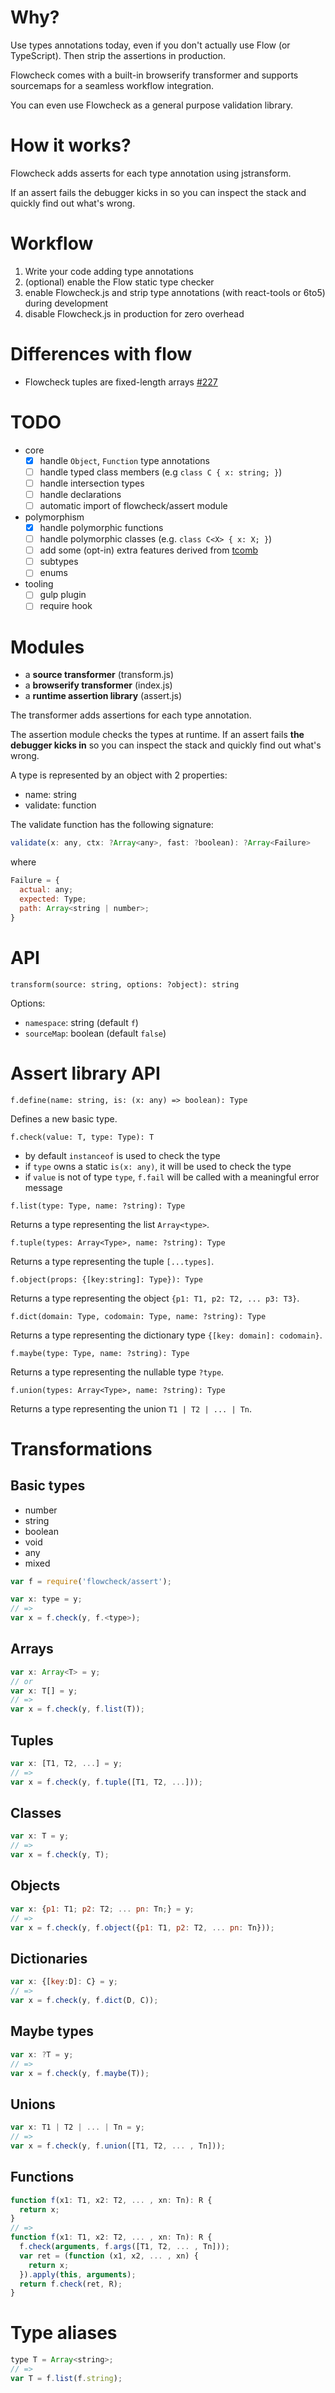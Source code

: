 # Why?

Use types annotations today, even if you don't actually use Flow (or TypeScript). Then strip the assertions in production.

Flowcheck comes with a built-in browserify transformer and supports sourcemaps for a seamless workflow integration.

You can even use Flowcheck as a general purpose validation library.

# How it works?

Flowcheck adds asserts for each type annotation using jstransform.

If an assert fails the debugger kicks in so you can inspect the stack and quickly find out what's wrong.

# Workflow

1. Write your code adding type annotations
2. (optional) enable the Flow static type checker
3. enable Flowcheck.js and strip type annotations (with react-tools or 6to5) during development
4. disable Flowcheck.js in production for zero overhead

# Differences with flow

- Flowcheck tuples are fixed-length arrays [#227](https://github.com/facebook/flow/issues/227)

# TODO

- core
  - [x] handle `Object`, `Function` type annotations
  - [ ] handle typed class members (e.g `class C { x: string; }`)
  - [ ] handle intersection types
  - [ ] handle declarations
  - [ ] automatic import of flowcheck/assert module
- polymorphism
  - [x] handle polymorphic functions
  - [ ] handle polymorphic classes (e.g. `class C<X> { x: X; }`)
  - [ ] add some (opt-in) extra features derived from [tcomb](https://github.com/gcanti/tcomb)
  - [ ] subtypes
  - [ ] enums
- tooling
  - [ ] gulp plugin
  - [ ] require hook

# Modules

- a **source transformer** (transform.js)
- a **browserify transformer** (index.js)
- a **runtime assertion library** (assert.js)

The transformer adds assertions for each type annotation.

The assertion module checks the types at runtime. If an assert fails **the debugger kicks in** so you can inspect the stack and quickly find out what's wrong.

A type is represented by an object with 2 properties:

- name: string
- validate: function

The validate function has the following signature:

```js
validate(x: any, ctx: ?Array<any>, fast: ?boolean): ?Array<Failure>
```

where

```js
Failure = {
  actual: any;
  expected: Type;
  path: Array<string | number>;
}
```

# API

`transform(source: string, options: ?object): string`

Options:

- `namespace`: string (default `f`)
- `sourceMap`: boolean (default `false`)

# Assert library API

`f.define(name: string, is: (x: any) => boolean): Type`

Defines a new basic type.

`f.check(value: T, type: Type): T`

- by default `instanceof` is used to check the type
- if `type` owns a static `is(x: any)`, it will be used  to check the type
- if `value` is not of type `type`, `f.fail` will be called with a meaningful error message

`f.list(type: Type, name: ?string): Type`

Returns a type representing the list `Array<type>`.

`f.tuple(types: Array<Type>, name: ?string): Type`

Returns a type representing the tuple `[...types]`.

`f.object(props: {[key:string]: Type}): Type`

Returns a type representing the object `{p1: T1, p2: T2, ... p3: T3}`.

`f.dict(domain: Type, codomain: Type, name: ?string): Type`

Returns a type representing the dictionary type `{[key: domain]: codomain}`.

`f.maybe(type: Type, name: ?string): Type`

Returns a type representing the nullable type `?type`.

`f.union(types: Array<Type>, name: ?string): Type`

Returns a type representing the union `T1 | T2 | ... | Tn`.

# Transformations

## Basic types

- number
- string
- boolean
- void
- any
- mixed

```js
var f = require('flowcheck/assert');

var x: type = y;
// =>
var x = f.check(y, f.<type>);
```

## Arrays

```js
var x: Array<T> = y;
// or
var x: T[] = y;
// =>
var x = f.check(y, f.list(T));
```

## Tuples

```js
var x: [T1, T2, ...] = y;
// =>
var x = f.check(y, f.tuple([T1, T2, ...]));
```

## Classes

```js
var x: T = y;
// =>
var x = f.check(y, T);
```

## Objects

```js
var x: {p1: T1; p2: T2; ... pn: Tn;} = y;
// =>
var x = f.check(y, f.object({p1: T1, p2: T2, ... pn: Tn}));
```

## Dictionaries

```js
var x: {[key:D]: C} = y;
// =>
var x = f.check(y, f.dict(D, C));
```

## Maybe types

```js
var x: ?T = y;
// =>
var x = f.check(y, f.maybe(T));
```

## Unions

```js
var x: T1 | T2 | ... | Tn = y;
// =>
var x = f.check(y, f.union([T1, T2, ... , Tn]));
```

## Functions

```js
function f(x1: T1, x2: T2, ... , xn: Tn): R {
  return x;
}
// =>
function f(x1: T1, x2: T2, ... , xn: Tn): R {
  f.check(arguments, f.args([T1, T2, ... , Tn]));
  var ret = (function (x1, x2, ... , xn) {
    return x;
  }).apply(this, arguments);
  return f.check(ret, R);
}
```

# Type aliases

```js
type T = Array<string>;
// =>
var T = f.list(f.string);
```
